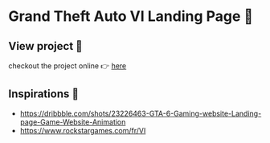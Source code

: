 # Grand Theft Auto VI Landing Page 🦩

## View project 👀
checkout the project online 👉 [here](https://yoni-deserbaix.github.io/GTA-VI-Landing-Page/)

## Inspirations 💭

- https://dribbble.com/shots/23226463-GTA-6-Gaming-website-Landing-page-Game-Website-Animation
- https://www.rockstargames.com/fr/VI
